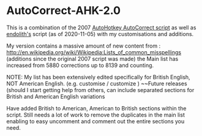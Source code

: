 # AutoCorrect-AHK-2.0

This is a combination of the 2007 [AutoHotkey AutoCorrect script](http://www.autohotkey.com/download/AutoCorrect.ahk) as well as [endolith's](https://gist.github.com/endolith/876629) script (as of 2020-11-05) with my customisations and additions.

My version contains a massive amount of new content from : http://en.wikipedia.org/wiki/Wikipedia:Lists_of_common_misspellings (additions since the original 2007 script was made)
the Main list has increased from 5880 corrections up to 8139 and counting. 

NOTE: My list has been extensively edited specifically for British English, NOT American English. (e.g. customise / customize )
~~Future releases (should I start getting help from others, can include separated sections for British and American English variations

Have added British to American, American to British sections within the script. Still needs a lot of work to remove the duplicates in the main list
enabling to easy uncomment and comment out the entire sections you need.
